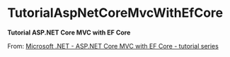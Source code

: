 # TutorialAspNetCoreMvcWithEfCore
**Tutorial ASP.NET Core MVC with EF Core**

From:
[Microsoft .NET - ASP.NET Core MVC with EF Core - tutorial series](https://docs.microsoft.com/pt-br/aspnet/core/data/ef-mvc/?view=aspnetcore-2.2)

